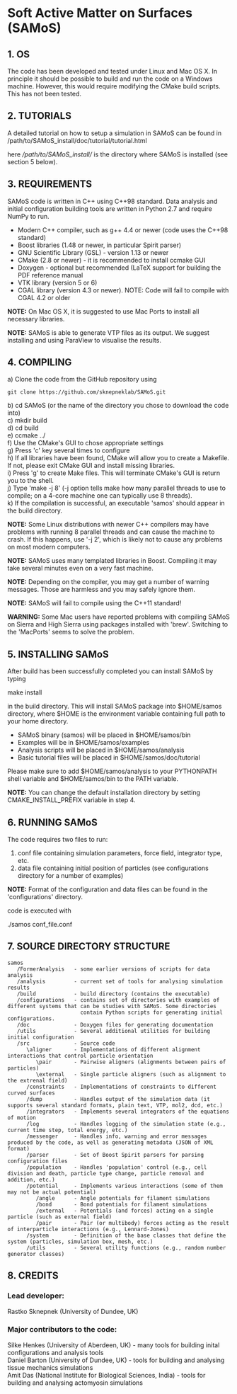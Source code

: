 
# Soft Active Matter on Surfaces (SAMoS)

## 1. OS

The code has been developed and tested under Linux and Mac OS X. 
In principle it should be possible to build and run the code on 
a Windows machine. However, this would require modifying the CMake
build scripts. This has not been tested. 

## 2. TUTORIALS

A detailed tutorial on how to setup a simulation in SAMoS can be found in 
/path/to/SAMoS_install/doc/tutorial/tutorial.html

here */path/to/SAMoS_install/* is the directory where SAMoS is installed (see section 5 below).

## 3. REQUIREMENTS

SAMoS code is written in C++ using C++98 standard. Data analysis and initial configuration 
building tools are written in Python 2.7 and require NumPy to run.

* Modern C++ compiler, such as g++ 4.4 or newer (code uses the C++98 standard)
* Boost libraries (1.48 or newer, in particular Spirit parser)
* GNU Scientific Library (GSL) - version 1.13 or newer 
* CMake (2.8 or newer) - it is recommended to install ccmake GUI
* Doxygen - optional but recommended (LaTeX support for building the PDF reference manual
* VTK library (version 5 or 6)
* CGAL library (version 4.3 or newer). NOTE: Code will fail to compile with CGAL 4.2 or older

**NOTE:** On Mac OS X, it is suggested to use Mac Ports to install all necessary libraries.

**NOTE:** SAMoS is able to generate VTP files as its output. We suggest installing and using ParaView 
to visualise the results. 

## 4. COMPILING 

a) Clone the code from the GitHub repository using 

    git clone https://github.com/sknepneklab/SAMoS.git

b) cd SAMoS (or the name of the directory you chose to download the code into) <br />
c) mkdir build <br />
d) cd build <br />
e) ccmake ../ <br />
f) Use the CMake's GUI to chose appropriate settings <br />
g) Press 'c' key several times to configure <br />
h) If all libraries have been found, CMake will allow you to create a Makefile. If not, please exit CMake GUI and install missing libraries. <br />
i) Press 'g' to create Make files. This will terminate CMake's GUI is return you to the shell. <br />
j) Type 'make -j 8' (-j option tells make how many parallel threads to use to compile; on a 4-core machine one can typically use 8 threads). <br /> 
k) If the compilation is successful, an executable 'samos' should appear in the build directory.

**NOTE:** Some Linux distributions with newer C++ compilers may have problems with running 8 parallel threads and can cause the machine to crash. 
If this happens, use '-j 2', which is likely not to cause any problems on most modern computers. 

**NOTE:** SAMoS uses many templated libraries in Boost. Compiling it may take several minutes even on a very fast machine.

**NOTE:** Depending on the compiler, you may get a number of warning messages. Those are harmless and you may safely ignore them.  

**NOTE:** SAMoS will fail to compile using the C++11 standard! 

**WARNING:** Some Mac users have reported problems with compiling SAMoS on Sierra and High Sierra using packages installed with 'brew'. Switching to 
the 'MacPorts' seems to solve the problem.   

## 5. INSTALLING SAMoS 

After build has been successfully completed you can install SAMoS by typing 

make install 

in the build directory. This will install SAMoS package into $HOME/samos directory, where $HOME is 
the environment variable containing full path to your home directory. 

  - SAMoS binary (samos) will be placed in $HOME/samos/bin 
  - Examples will be in  $HOME/samos/examples 
  - Analysis scripts will be placed in $HOME/samos/analysis 
  - Basic tutorial files will be placed in $HOME/samos/doc/tutorial

Please make sure to add $HOME/samos/analysis to your PYTHONPATH shell variable and $HOME/samos/bin to the PATH variable.

**NOTE:** You can change the default installation directory by setting CMAKE_INSTALL_PREFIX variable in step 4. 


## 6. RUNNING SAMoS

The code requires two files to run:

   1. conf file containing simulation parameters, force field, integrator type, etc.
   2. data file containing initial position of particles (see configurations directory for a number of examples)

**NOTE:** Format of the configuration and data files can be found in the 'configurations' directory.

code is executed with 

./samos conf_file.conf

## 7. SOURCE DIRECTORY STRUCTURE

```
samos 
   /FormerAnalysis   - some earlier versions of scripts for data analysis
   /analysis         - current set of tools for analysing simulation results 
   /build            - build directory (contains the executable)
   /configurations   - contains set of directories with examples of different systems that can be studies with SAMoS. Some directories 
                       contain Python scripts for generating initial configurations. 
   /doc              - Doxygen files for generating documentation
   /utils            - Several additional utilities for building initial configuration 
   /src              - Source code 
      \aligner       - Implementations of different alignment interactions that control particle orientation 
         \pair       - Pairwise aligners (alignments between pairs of particles)
         \external   - Single particle aligners (such as alignment to the extrenal field)
      /constraints   - Implementations of constraints to different curved surfaces 
      /dump          - Handles output of the simulation data (it supports several standard formats, plain text, VTP, mol2, dcd, etc.)
      /integrators   - Implements several integrators of the equations of motion
      /log           - Handles logging of the simulation state (e.g., current time step, total energy, etc.)
      /messenger     - Handles info, warning and error messages produced by the code, as well as generating metadata (JSON of XML format)
      /parser        - Set of Boost Spirit parsers for parsing configuration files
      /population    - Handles 'population' control (e.g., cell division and death, particle type change, particle removal and addition, etc.)
      /potential     - Implements various interactions (some of them may not be actual potential)
         /angle      - Angle potentials for filament simulations
         /bond       - Bond potentials for filament simulations 
         /external   - Potentials (and forces) acting on a single particle (such as external field)
         /pair       - Pair (or multibody) forces acting as the result of interparticle interactions (e.g., Lennard-Jones)
      /system        - Definition of the base classes that define the system (particles, simulation box, mesh, etc.)
      /utils         - Several utility functions (e.g., random number generator classes)
```

## 8. CREDITS

### Lead developer:

Rastko Sknepnek (University of Dundee, UK) 

### Major contributors to the code:

Silke Henkes (University of Aberdeen, UK)   - many tools for building inital configurations and analysis tools <br />
Daniel Barton (University of Dundee, UK)    - tools for building and analysing tissue mechanics simulations <br />
Amit Das (National Institute for Biological Sciences, India)  - tools for building and analysing actomyosin simulations 




